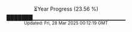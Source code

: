 <p align="center">
⏳Year Progress (23.56 %)<br>
███████▁▁▁▁▁▁▁▁▁▁▁▁▁▁▁▁▁▁▁▁▁▁▁ <br>
<sub>Updated: Fri, 28 Mar 2025 00:12:19 GMT</sub>
</p>

